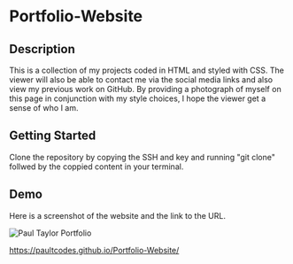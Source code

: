 # Portfolio-Website

## Description

This is a collection of my projects coded in HTML and styled with CSS. The viewer will also be able to contact me via the social media links and also view my previous work on GitHub. By providing a photograph of myself on this page in conjunction with my style choices, I hope the viewer get a sense of who I am.

## Getting Started 
Clone the repository by copying the SSH and key and running "git clone" follwed by the coppied content in your terminal.

## Demo

Here is a screenshot of the website and the link to the URL.

![Paul Taylor Portfolio](https://user-images.githubusercontent.com/111453328/192381745-918f60b8-07d6-4973-a99d-a319e1306138.png)

https://paultcodes.github.io/Portfolio-Website/
